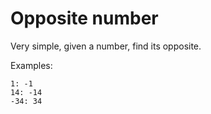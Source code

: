 # Opposite number

Very simple, given a number, find its opposite.

Examples:

```shell
1: -1
14: -14
-34: 34
```
